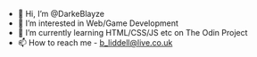 - 👋 Hi, I’m @DarkeBlayze
- 👀 I’m interested in Web/Game Development
- 🌱 I’m currently learning HTML/CSS/JS etc on The Odin Project
- 📫 How to reach me - b_liddell@live.co.uk

<!---
DarkeBlayze/DarkeBlayze is a ✨ special ✨ repository because its `README.md` (this file) appears on your GitHub profile.
You can click the Preview link to take a look at your changes.
--->
